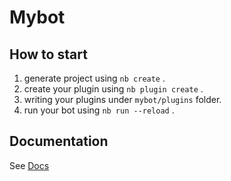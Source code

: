 # Mybot

## How to start

1. generate project using `nb create` .
2. create your plugin using `nb plugin create` .
3. writing your plugins under `mybot/plugins` folder.
4. run your bot using `nb run --reload` .

## Documentation

See [Docs](https://nonebot.dev/)
